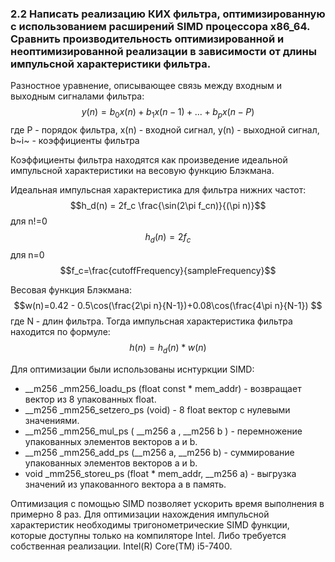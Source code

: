 ### 2.2	Написать реализацию КИХ фильтра, оптимизированную с использованием расширений SIMD процессора x86_64. Сравнить производительность оптимизированной и неоптимизированной реализации в зависимости от длины импульсной характеристики фильтра.


Разностное уравнение, описывающее связь между входным и выходным сигналами фильтра:
$$y(n) = b_0x(n)+b_1x(n-1)+...+b_px(n-P)$$
где P - порядок фильтра, x(n) - входной сигнал, y(n) - выходной сигнал, b~i~ - коэффициенты фильтра

Коэффициенты фильтра находятся как произведение идеальной импульсной характеристики на весовую функцию Блэкмана.

Идеальная импульсная характеристика для фильтра нижних частот:
$$h_d(n) = 2f_c \frac{\sin(2\pi f_cn)}{(\pi n)}$$
для n!=0
$$h_d(n) = 2f_c$$
для n=0
$$f_c=\frac{cutoffFrequency}{sampleFrequency}$$

Весовая функция Блэкмана:
$$w(n)=0.42 - 0.5\cos(\frac{2\pi n}{N-1})+0.08\cos(\frac{4\pi n}{N-1}) $$
где N - длин фильтра.
Тогда импульсная характеристика фильтра находится по формуле:
$$h(n)=h_d(n)*w(n)$$

Для оптимизации были использованы иснтуркции SIMD:
* __m256 _mm256_loadu_ps (float const * mem_addr) - возвращает вектор из 8 упакованных float.
* __m256 _mm256_setzero_ps (void) - 8 float вектор с нулевыми значениями.
* __m256 _mm256_mul_ps ( __m256 а , __m256 b ) - перемножение упакованных элементов векторов a и b.
* __m256 _mm256_add_ps (__m256 a, __m256 b) - суммирование упакованных элементов векторов a и b.
* void _mm256_storeu_ps (float * mem_addr, __m256 a) - выгрузка значений из упакованного вектора a в память.

Оптимизация с помощью SIMD позволяет ускорить время выполнения в примерно 8 раз.
Для оптимизации нахождения импульсной характеристик необходимы тригонометрические SIMD функции, которые доступны только на компиляторе Intel. Либо требуется собственная реализации.
Intel(R) Core(TM) i5-7400. 
